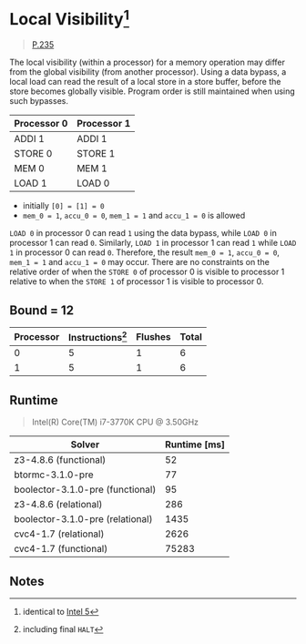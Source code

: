 # Local Visibility[^1]

> [P.235](https://www.amd.com/system/files/TechDocs/24593.pdf#page=235)

The local visibility (within a processor) for a memory operation may differ from the global visibility (from another processor).
Using a data bypass, a local load can read the result of a local store in a store buffer, before the store becomes globally visible.
Program order is still maintained when using such bypasses.

| Processor 0 | Processor 1 |
| ----------- | ----------- |
| ADDI 1      | ADDI 1      |
| STORE 0     | STORE 1     |
| MEM 0       | MEM 1       |
| LOAD 1      | LOAD 0      |

* initially `[0] = [1] = 0`
* `mem_0 = 1`, `accu_0 = 0`, `mem_1 = 1` and `accu_1 = 0` is allowed

`LOAD 0` in processor 0 can read `1` using the data bypass, while `LOAD 0` in processor 1 can read `0`.
Similarly, `LOAD 1` in processor 1 can read `1` while `LOAD 1` in processor 0 can read `0`.
Therefore, the result `mem_0 = 1`, `accu_0 = 0`, `mem_1 = 1` and `accu_1 = 0` may occur.
There are no constraints on the relative order of when the `STORE 0` of processor 0 is visible to processor 1 relative to when the `STORE 1` of processor 1 is visible to processor 0.

## Bound = 12

| Processor | Instructions[^2]  | Flushes | Total |
| --------- | ----------------  | ------- | ----- |
| 0         | 5                 | 1       | 6     |
| 1         | 5                 | 1       | 6     |

## Runtime

> Intel(R) Core(TM) i7-3770K CPU @ 3.50GHz

| Solver                           | Runtime [ms] |
| -------------------------------- | ------------ |
| z3-4.8.6 (functional)            | 52           |
| btormc-3.1.0-pre                 | 77           |
| boolector-3.1.0-pre (functional) | 95           |
| z3-4.8.6 (relational)            | 286          |
| boolector-3.1.0-pre (relational) | 1435         |
| cvc4-1.7 (relational)            | 2626         |
| cvc4-1.7 (functional)            | 75283        |

## Notes

[^1]: identical to [Intel 5](../../intel/5)
[^2]: including final `HALT`

